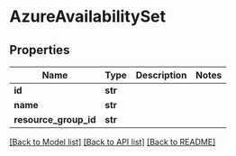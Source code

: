 # AzureAvailabilitySet

## Properties
Name | Type | Description | Notes
------------ | ------------- | ------------- | -------------
**id** | **str** |  | 
**name** | **str** |  | 
**resource_group_id** | **str** |  | 

[[Back to Model list]](../README.md#documentation-for-models) [[Back to API list]](../README.md#documentation-for-api-endpoints) [[Back to README]](../README.md)


